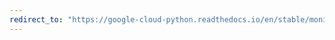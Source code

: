```yaml
---
redirect_to: "https://google-cloud-python.readthedocs.io/en/stable/monitoring/changelog.html"
---
```


